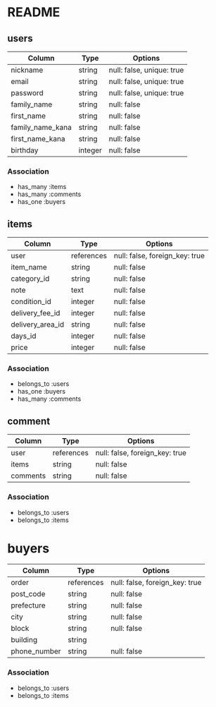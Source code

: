 # README

## users
| Column | Type       | Options                        |
| ------ | ---------- | ------------------------------ |
| nickname   | string | null: false, unique: true |
| email      | string | null: false, unique: true |
| password   | string | null: false, unique: true |
| family_name   | string | null: false |
| first_name    | string | null: false |
| family_name_kana   | string | null: false |
| first_name_kana    | string | null: false |
| birthday           | integer | null: false |

### Association
- has_many :items
- has_many :comments
- has_one :buyers


## items
| Column | Type       | Options                        |
| ------ | ---------- | ------------------------------ |
| user             | references | null: false, foreign_key: true |
| item_name        | string | null: false |
| category_id      | string | null: false |
| note             | text | null: false |
| condition_id     | integer | null: false |
| delivery_fee_id  | integer | null: false |
| delivery_area_id | string | null: false |
| days_id          | integer | null: false |
| price            | integer | null: false |

### Association
- belongs_to :users
- has_one :buyers
- has_many :comments


## comment
| Column | Type       | Options                        |
| ------ | ---------- | ------------------------------ |
| user     | references | null: false, foreign_key: true |
| items    | string | null: false |
| comments | string | null: false |

### Association
- belongs_to :users
- belongs_to :items


# buyers
| Column | Type       | Options                        |
| ------ | ---------- | ------------------------------ |
| order         | references | null: false, foreign_key: true |
| post_code     | string | null: false |
| prefecture    | string | null: false |
| city          | string | null: false |
| block         | string | null: false |
| building      | string |  |
| phone_number  | string | null: false |

### Association
- belongs_to :users
- belongs_to :items